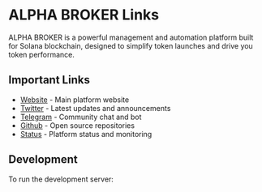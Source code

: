 # ALPHA BROKER Links

ALPHA BROKER is a powerful management and automation platform built for Solana blockchain, designed to simplify token launches and drive you token performance.

## Important Links

- [Website](https://alpha.broker) - Main platform website
- [Twitter](https://twitter.com/alphabroker_x) - Latest updates and announcements
- [Telegram](https://t.me/alphabroker_bot) - Community chat and bot
- [Github](https://github.com/ALPHA-BROKER) - Open source repositories
- [Status](https://alpha.openstatus.dev/) - Platform status and monitoring

## Development

To run the development server:
